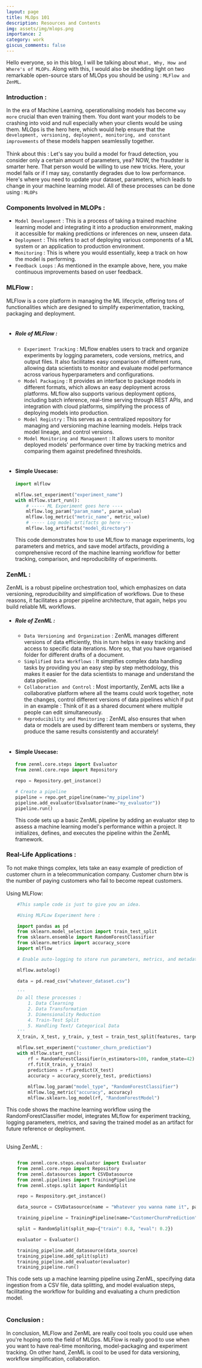 ```yaml
---
layout: page
title: MLOps 101
description: Resources and Contents
img: assets/img/mlops.png
importance: 2
category: work
giscus_comments: false
---
```


Hello everyone, so in this blog, I will be talking about `What, Why, How and Where's of MLOPs`. Along with this, I would also be shedding light on two remarkable open-source stars of MLOps you should be using : `MLFlow and ZenML`. <br>


### Introduction : <br>

In the era of Machine Learning, operationalising models has become `way more` crucial than even training them. You dont want your models to be crashing into void and null especially when your clients would be using them.
MLOps is the hero here, which would help ensure that the `development, versioning, deployment, monitoring, and constant improvements` of these models happen seamlesslly together.<br><br>
Think about this : Let's say you build a model for fraud detection, you consider only a certain amount of parameters, yea? 
NOW, the fraudster is smarter here. That person would be willing to use new tricks. Here, your model fails or if I may say, constantly degrades due to low performance. Here's where you need to update your dataset, parameters, which leads to change in your machine learning model. 
All of these processes can be done using : `MLOPs` <br>

### Components Involved in MLOPs : 

- `Model Development` : This is a process of taking a trained machine learning model and integrating it into a production environment, making it accessible for making predictions or inferences on new, unseen data. 
- `Deployment` : This refers to act of deploying various components of a ML system or an application to production environment. 
- `Monitoring` : This is where you would essentially, keep a track on how the model is performing. 
- `Feedback Loops` : As mentioned in the example above, here, you make continuous improvements based on user feedback. <br> 

### MLFlow : 

MLFlow is a core platform in managing the ML lifecycle, offering tons of functionalities which are designed to simplify experimentation, tracking, packaging and deployment. <br><br>

- ##### **Role of MLFlow** : 
    - `Experiment Tracking` : MLflow enables users to track and organize experiments by logging parameters, code versions, metrics, and output files. It also facilitates easy comparison of different runs, allowing data scientists to monitor and evaluate model performance across various hyperparameters and configurations.
    - `Model Packaging` : It provides an interface to package models in different formats, which allows an easy deployment across platforms. MLflow also supports various deployment options, including batch inference, real-time serving through REST APIs, and integration with cloud platforms, simplifying the process of deploying models into production.
    - `Model Registry` : This serves as a centralized repository for managing and versioning machine learning models. Helps track model lineage, and control versions. 
    - `Model Monitoring and Managament` : It allows users to monitor deployed models' performance over time by tracking metrics and comparing them against predefined thresholds. <br><br> 
    
- #### **Simple Usecase**: 
    ```python 
    import mlflow

    mlflow.set_experiment("experiment_name")
    with mlflow.start_run():
        # ----- ML Experiment goes here ----
        mlflow.log_param("param_name", param_value)
        mlflow.log_metric("metric_name", metric_value)
        # ----- Log model artifacts go here ----
        mlflow.log_artifacts("model_directory")
    ``` 
    This code demonstrates how to use MLflow to manage experiments, log parameters and metrics, and save model artifacts, providing a comprehensive record of the machine learning workflow for better tracking, comparison, and reproducibility of experiments.

### ZenML : 

ZenML is a robust pipeline orchestration tool, which emphasizes on data versioning, reproducibility and simplification of workflows. 
Due to these reasons, it facilitates a proper pipeline architecture, that again, helps you build reliable ML workflows.  

- ##### **Role of ZenML** : 
    - `Data Versioning and Organization` : ZenML manages different versions of data efficiently, this in turn helps in easy tracking and access to specific data iterations. More so, that you have organised folder for different drafts of a document. 
    - `Simplified Data Workflows` : It simplifies complex data handling tasks by providing you an easy step by step methodology, this makes it easier for the data scientists to manage and understand the data pipeline. 
    - `Collaboration and Control` : Most importantly, ZenML acts like a collaborative platform where all the teams could work together, note the changes, control different versions of data pipelines which if put in an example : Think of it as a shared document where multiple people can edit simultaneously. 
    - `Reproducibility and Monitoring` : ZenML also ensures that when data or models are used by different team members or systems, they produce the same results consistently and accurately! <br><br> 

- #### **Simple Usecase**: 
    ```python 
    from zenml.core.steps import Evaluator
    from zenml.core.repo import Repository

    repo = Repository.get_instance()

    # Create a pipeline
    pipeline = repo.get_pipeline(name="my_pipeline")
    pipeline.add_evaluator(Evaluator(name="my_evaluator"))
    pipeline.run()
    ``` 
    This code sets up a basic ZenML pipeline by adding an evaluator step to assess a machine learning model's performance within a project. It initializes, defines, and executes the pipeline within the ZenML framework.

### Real-Life Applications : 

To not make things complex, lets take an easy example of prediction of customer churn in a telecommunication company. Customer churn btw is the number of paying customers who fail to become repeat customers.<br><br>
Using MLFlow:
```python
    #This sample code is just to give you an idea.

    #Using MLFLow Experiment here : 

    import pandas as pd 
    from sklearn.model_selection import train_test_split
    from sklearn.ensemble import RandomForestClassifier 
    from sklearn.metrics import accuracy_score 
    import mlflow 

    # Enable auto-logging to store run parameters, metrics, and metadata

    mlflow.autolog()

    data = pd.read_csv("whatever_dataset.csv")
    
    '''
    Do all these processes : 
        1. Data Clearning
        2. Data Transformation 
        3. Dimensionality Reduction 
        4. Train-Test Split 
        5. Handling Text/ Categorical Data
    ''' 
    X_train, X_test, y_train, y_test = train_test_split(features, target, test_size=0.2, random_state=42)

    mlflow.set_experiment("customer_churn_prediction")
    with mlflow.start_run():
        rf = RandomForestClassifier(n_estimators=100, random_state=42)
        rf.fit(X_train, y_train)
        predictions = rf.predict(X_test)
        accuracy = accuracy_score(y_test, predictions)
    
        mlflow.log_param("model_type", "RandomForestClassifier")
        mlflow.log_metric("accuracy", accuracy)
        mlflow.sklearn.log_model(rf, "RandomForestModel")
```
This code shows the machine learning workflow using the RandomForestClassifier model, integrates MLflow for experiment tracking, logging parameters, metrics, and saving the trained model as an artifact for future reference or deployment.<br><br>

Using ZenML : 

```python

    from zenml.core.steps.evaluator import Evaluator 
    from zenml.core.repo import Repository
    from zenml.datasources import CSVDatasource 
    from zenml.pipelines import TrainingPipeline
    from zenml.steps.split import RandomSplit 

    repo = Respository.get_instance() 

    data_source = CSVDatasource(name = "Whatever you wanna name it", path = "whatever_dataset.csv")

    training_pipeline = TrainingPipeline(name="CustomerChurnPrediction")

    split = RandomSplit(split_map={"train": 0.8, "eval": 0.2}) 

    evaluator = Evaluator()

    training_pipeline.add_datasource(data_source)
    training_pipeline.add_split(split)
    training_pipeline.add_evaluator(evaluator)
    training_pipeline.run()
```
This code sets up a machine learning pipeline using ZenML, specifying data ingestion from a CSV file, data splitting, and model evaluation steps, facilitating the workflow for building and evaluating a churn prediction model.<br><br>

### Conclusion : 

In conclusion, MLFlow and ZenML are really cool tools you could use when you're hoping onto the field of MLOps.  MLFlow is really good to use when you want to have real-time monitoring, model-packaging and experiment tracking.  On other hand, ZenML is cool to be used for data versioning, workflow simplification, collaboration. 